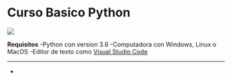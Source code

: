 # Curso Basico Python
![](Imágenes\1200px-Python-logo-notext.svg.png)


**Requisitos**
-Python con version 3.6
-Computadora con Windows, Linux o MacOS
-Editor de texto como [Visual Studio Code](https://code.visualstudio.com/Download)

-----------------------------------------

-